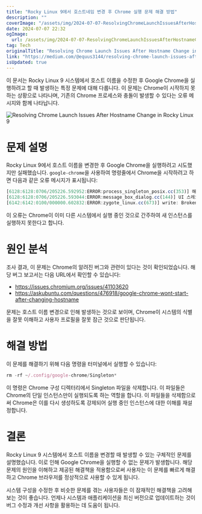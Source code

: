 ```yaml
---
title: "Rocky Linux 9에서 호스트네임 변경 후 Chrome 실행 문제 해결 방법"
description: ""
coverImage: "/assets/img/2024-07-07-ResolvingChromeLaunchIssuesAfterHostnameChangeinRockyLinux9_0.png"
date: 2024-07-07 22:32
ogImage:
  url: /assets/img/2024-07-07-ResolvingChromeLaunchIssuesAfterHostnameChangeinRockyLinux9_0.png
tag: Tech
originalTitle: "Resolving Chrome Launch Issues After Hostname Change in Rocky Linux 9"
link: "https://medium.com/@equus3144/resolving-chrome-launch-issues-after-hostname-change-in-rocky-linux-9-3805fd707d3f"
isUpdated: true
---
```


이 문서는 Rocky Linux 9 시스템에서 호스트 이름을 수정한 후 Google Chrome을 실행하려고 할 때 발생하는 특정 문제에 대해 다룹니다. 이 문제는 Chrome이 시작하지 못하는 상황으로 나타나며, 기존의 Chrome 프로세스와 충돌이 발생할 수 있다는 오류 메시지와 함께 나타납니다.

![Resolving Chrome Launch Issues After Hostname Change in Rocky Linux 9](/assets/img/2024-07-07-ResolvingChromeLaunchIssuesAfterHostnameChangeinRockyLinux9_0.png)

# 문제 설명

Rocky Linux 9에서 호스트 이름을 변경한 후 Google Chrome을 실행하려고 시도했지만 실패했습니다. `google-chrome`을 사용하여 명령줄에서 Chrome을 시작하려고 하면 다음과 같은 오류 메시지가 표시됩니다:

<!-- cozy-coder - 수평 -->

<ins class="adsbygoogle"
     style="display:block"
     data-ad-client="ca-pub-4877378276818686"
     data-ad-slot="1107185301"
     data-ad-format="auto"
     data-full-width-responsive="true"></ins>

<script>
     (adsbygoogle = window.adsbygoogle || []).push({});
</script>

```js
[6128:6128:0706/205226.592952:ERROR:process_singleton_posix.cc(353)] 해당 프로필은 다른 컴퓨터(localhost.localdomain)의 다른 Google Chrome 프로세스(4177)에서 사용 중인 것으로 보입니다. Chrome은 프로필을 잠근 상태로 유지하여 손상되지 않도록 합니다. 만약 다른 프로세스가 이 프로필을 사용하고 있지 않다고 확신한다면, 프로필을 잠금 해제하고 Chrome을 다시 시작할 수 있습니다.
[6128:6128:0706/205226.593044:ERROR:message_box_dialog.cc(144)] UI 스레드 메시지 루프 외부에서 대화 상자를 표시할 수 없음: Google Chrome - 해당 프로필은 다른 컴퓨터(localhost.localdomain)의 다른 Google Chrome 프로세스(4177)에서 사용 중인 것으로 보입니다. Chrome은 프로필을 잠근 상태로 유지하여 손상되지 않도록 합니다. 만약 다른 프로세스가 이 프로필을 사용하고 있지 않다고 확신한다면, 프로필을 잠금 해제하고 Chrome을 다시 시작할 수 있습니다.
[6142:6142:0100/000000.602832:ERROR:zygote_linux.cc(673)] write: Broken pipe (32)
```

이 오류는 Chrome이 이미 다른 시스템에서 실행 중인 것으로 간주하여 새 인스턴스를 실행하지 못한다고 합니다.

# 원인 분석

조사 결과, 이 문제는 Chrome의 알려진 버그와 관련이 있다는 것이 확인되었습니다. 해당 버그 보고서는 다음 URL에서 확인할 수 있습니다:

<!-- cozy-coder - 수평 -->

<ins class="adsbygoogle"
     style="display:block"
     data-ad-client="ca-pub-4877378276818686"
     data-ad-slot="1107185301"
     data-ad-format="auto"
     data-full-width-responsive="true"></ins>

<script>
     (adsbygoogle = window.adsbygoogle || []).push({});
</script>

- https://issues.chromium.org/issues/41103620
- https://askubuntu.com/questions/476918/google-chrome-wont-start-after-changing-hostname

문제는 호스트 이름 변경으로 인해 발생하는 것으로 보이며, Chrome이 시스템의 식별을 잘못 이해하고 사용자 프로필을 잘못 잠근 것으로 판단됩니다.

# 해결 방법

이 문제를 해결하기 위해 다음 명령을 터미널에서 실행할 수 있습니다:

<!-- cozy-coder - 수평 -->

<ins class="adsbygoogle"
     style="display:block"
     data-ad-client="ca-pub-4877378276818686"
     data-ad-slot="1107185301"
     data-ad-format="auto"
     data-full-width-responsive="true"></ins>

<script>
     (adsbygoogle = window.adsbygoogle || []).push({});
</script>

```js
rm -rf ~/.config/google-chrome/Singleton*
```

이 명령은 Chrome 구성 디렉터리에서 Singleton 파일을 삭제합니다. 이 파일들은 Chrome의 단일 인스턴스만이 실행되도록 하는 역할을 합니다. 이 파일들을 삭제함으로써 Chrome은 이를 다시 생성하도록 강제되어 실행 중인 인스턴스에 대한 이해를 재설정합니다.

# 결론

Rocky Linux 9 시스템에서 호스트 이름을 변경할 때 발생할 수 있는 구체적인 문제를 설명했습니다. 이로 인해 Google Chrome을 실행할 수 없는 문제가 발생합니다. 해당 문제의 원인을 이해하고 제공된 해결책을 적용함으로써 사용자는 이 문제를 빠르게 해결하고 Chrome 브라우저를 정상적으로 사용할 수 있게 됩니다.

<!-- cozy-coder - 수평 -->

<ins class="adsbygoogle"
     style="display:block"
     data-ad-client="ca-pub-4877378276818686"
     data-ad-slot="1107185301"
     data-ad-format="auto"
     data-full-width-responsive="true"></ins>

<script>
     (adsbygoogle = window.adsbygoogle || []).push({});
</script>

시스템 구성을 수정한 후 비슷한 문제를 겪는 사용자들은 이 잠재적인 해결책을 고려해 보는 것이 좋습니다. 언제나 시스템과 애플리케이션을 최신 버전으로 업데이트하는 것이 버그 수정과 개선 사항을 활용하는 데 도움이 됩니다.
